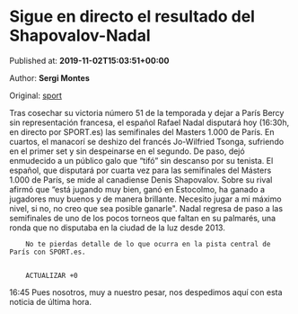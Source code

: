 
# Sigue en directo el resultado del Shapovalov-Nadal

Published at: **2019-11-02T15:03:51+00:00**

Author: **Sergi Montes**

Original: [sport](https://www.sport.es/es/noticias/tenis/sigue-directo-resultado-del-shapovalov-nadal-7711534)

Tras cosechar su victoria número 51 de la temporada y dejar a París Bercy sin representación francesa, el español Rafael Nadal disputará hoy (16:30h, en directo por SPORT.es) las semifinales del Masters 1.000 de París. En cuartos, el manacorí se deshizo del francés Jo-Wilfried Tsonga, sufriendo en el primer set y sin despeinarse en el segundo. De paso, dejó enmudecido a un público galo que “tifó&rdquor; sin descanso por su tenista.
El español, que disputará por cuarta vez para las semifinales del Másters 1.000 de París, se mide al canadiense Denis Shapovalov. Sobre su rival afirmó que “está jugando muy bien, ganó en Estocolmo, ha ganado a jugadores muy buenos y de manera brillante. Necesito jugar a mi máximo nivel, si no, no creo que sea posible ganarle".
Nadal regresa de paso a las semifinales de uno de los pocos torneos que faltan en su palmarés, una ronda que no disputaba en la ciudad de la luz desde 2013.

        No te pierdas detalle de lo que ocurra en la pista central de París con SPORT.es.
      

        ACTUALIZAR +0
      
16:45
Pues nosotros, muy a nuestro pesar, nos despedimos aquí con esta noticia de última hora.
